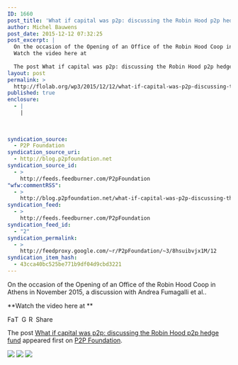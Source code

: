 ```yaml
---
ID: 1660
post_title: 'What if capital was p2p: discussing the Robin Hood p2p hedge fund'
author: Michel Bauwens
post_date: 2015-12-12 07:32:25
post_excerpt: |
  On the occasion of the Opening of an Office of the Robin Hood Coop in Athens in November 2015, a discussion with Andrea Fumagalli et al..
  Watch the video here at 
  
  The post What if capital was p2p: discussing the Robin Hood p2p hedge fund appeared firs...
layout: post
permalink: >
  http://flolab.org/wp3/2015/12/12/what-if-capital-was-p2p-discussing-the-robin-hood-p2p-hedge-fund/
published: true
enclosure:
  - |
    |
        
        
        
syndication_source:
  - P2P Foundation
syndication_source_uri:
  - http://blog.p2pfoundation.net
syndication_source_id:
  - >
    http://feeds.feedburner.com/P2pFoundation
"wfw:commentRSS":
  - >
    http://blog.p2pfoundation.net/what-if-capital-was-p2p-discussing-the-robin-hood-p2p-hedge-fund/2015/12/12/feed
syndication_feed:
  - >
    http://feeds.feedburner.com/P2pFoundation
syndication_feed_id:
  - "2"
syndication_permalink:
  - >
    http://feedproxy.google.com/~r/P2pFoundation/~3/8hsuibvjx1M/12
syndication_item_hash:
  - 43cca40bc525be771b9df04d9cbd3221
---
```

On the occasion of the Opening of an Office of the Robin Hood Coop in Athens in November 2015, a discussion with Andrea Fumagalli et al..

**Watch the video here at **



<a class="a2a_button_facebook" href="http://www.addtoany.com/add_to/facebook?linkurl=http%3A%2F%2Fblog.p2pfoundation.net%2Fwhat-if-capital-was-p2p-discussing-the-robin-hood-p2p-hedge-fund%2F2015%2F12%2F12&linkname=What%20if%20capital%20was%20p2p%3A%20discussing%20the%20Robin%20Hood%20p2p%20hedge%20fund" title="Facebook" rel="nofollow"><img src="http://blog.p2pfoundation.net/wp-content/plugins/add-to-any/icons/facebook.png" width="16" height="16" alt="Facebook" /></a><a class="a2a_button_twitter" href="http://www.addtoany.com/add_to/twitter?linkurl=http%3A%2F%2Fblog.p2pfoundation.net%2Fwhat-if-capital-was-p2p-discussing-the-robin-hood-p2p-hedge-fund%2F2015%2F12%2F12&linkname=What%20if%20capital%20was%20p2p%3A%20discussing%20the%20Robin%20Hood%20p2p%20hedge%20fund" title="Twitter" rel="nofollow"><img src="http://blog.p2pfoundation.net/wp-content/plugins/add-to-any/icons/twitter.png" width="16" height="16" alt="Twitter" /></a><a class="a2a_button_google_plus" href="http://www.addtoany.com/add_to/google_plus?linkurl=http%3A%2F%2Fblog.p2pfoundation.net%2Fwhat-if-capital-was-p2p-discussing-the-robin-hood-p2p-hedge-fund%2F2015%2F12%2F12&linkname=What%20if%20capital%20was%20p2p%3A%20discussing%20the%20Robin%20Hood%20p2p%20hedge%20fund" title="Google+" rel="nofollow"><img src="http://blog.p2pfoundation.net/wp-content/plugins/add-to-any/icons/google_plus.png" width="16" height="16" alt="Google+" /></a><a class="a2a_button_reddit" href="http://www.addtoany.com/add_to/reddit?linkurl=http%3A%2F%2Fblog.p2pfoundation.net%2Fwhat-if-capital-was-p2p-discussing-the-robin-hood-p2p-hedge-fund%2F2015%2F12%2F12&linkname=What%20if%20capital%20was%20p2p%3A%20discussing%20the%20Robin%20Hood%20p2p%20hedge%20fund" title="Reddit" rel="nofollow"><img src="http://blog.p2pfoundation.net/wp-content/plugins/add-to-any/icons/reddit.png" width="16" height="16" alt="Reddit" /></a><a class="a2a_dd a2a_target addtoany_share_save" href="https://www.addtoany.com/share#url=http%3A%2F%2Fblog.p2pfoundation.net%2Fwhat-if-capital-was-p2p-discussing-the-robin-hood-p2p-hedge-fund%2F2015%2F12%2F12&title=What%20if%20capital%20was%20p2p%3A%20discussing%20the%20Robin%20Hood%20p2p%20hedge%20fund" id="wpa2a_4"><img src="http://blog.p2pfoundation.net/wp-content/plugins/add-to-any/share_save_120_16.png" width="120" height="16" alt="Share" /></a>

The post <a rel="nofollow" href="http://blog.p2pfoundation.net/what-if-capital-was-p2p-discussing-the-robin-hood-p2p-hedge-fund/2015/12/12">What if capital was p2p: discussing the Robin Hood p2p hedge fund</a> appeared first on <a rel="nofollow" href="http://blog.p2pfoundation.net/">P2P Foundation</a>.

<div class="feedflare">
  <a href="http://feeds.feedburner.com/~ff/P2pFoundation?a=8hsuibvjx1M:xst45N4SuI0:7Q72WNTAKBA"><img src="http://feeds.feedburner.com/~ff/P2pFoundation?d=7Q72WNTAKBA" border="0" /></img></a> <a href="http://feeds.feedburner.com/~ff/P2pFoundation?a=8hsuibvjx1M:xst45N4SuI0:D7DqB2pKExk"><img src="http://feeds.feedburner.com/~ff/P2pFoundation?i=8hsuibvjx1M:xst45N4SuI0:D7DqB2pKExk" border="0" /></img></a> <a href="http://feeds.feedburner.com/~ff/P2pFoundation?a=8hsuibvjx1M:xst45N4SuI0:2mJPEYqXBVI"><img src="http://feeds.feedburner.com/~ff/P2pFoundation?d=2mJPEYqXBVI" border="0" /></img></a>
</div>

<img src="http://feeds.feedburner.com/~r/P2pFoundation/~4/8hsuibvjx1M" height="1" width="1" alt="" />